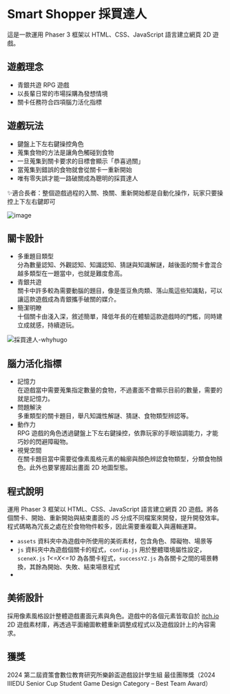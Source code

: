 # Smart Shopper 採買達人
這是一款運用 Phaser 3 框架以 HTML、CSS、JavaScript 語言建立網頁 2D 遊戲。
## 遊戲理念
- 青銀共遊 RPG 遊戲
- 以長輩日常的市場採購為發想情境
- 關卡任務符合四項腦力活化指標
## 遊戲玩法
- 鍵盤上下左右鍵操控角色
- 蒐集食物的方法是讓角色觸碰到食物
- 一旦蒐集到關卡要求的目標會顯示「恭喜過關」
- 當蒐集到錯誤的食物就會從關卡一重新開始
- 唯有零失誤才能一路破關成為聰明的採買達人

✨適合長者：整個遊戲過程的入關、換關、重新開始都是自動化操作，玩家只要操控上下左右鍵即可

![image](https://github.com/user-attachments/assets/30e873a1-4ce9-41cd-bf63-d8d2a9db56e3)

## 關卡設計
- 多重題目類型<br>
分為數量認知、外觀認知、知識認知、猜謎與知識解謎，越後面的關卡會混合越多類型在一題當中，也就是難度愈高。
- 青銀共遊<br>
關卡中許多較為需要動腦的題目，像是蛋豆魚肉類、落山風這些知識點，可以讓這款遊戲成為青銀攜手破關的媒介。
- 簡潔明瞭<br>
十個關卡由淺入深，敘述簡單，降低年長的在體驗這款遊戲時的門檻，同時建立成就感，持續遊玩。

![採買達人-whyhugo](https://github.com/user-attachments/assets/3be872f2-eefa-48d5-a61b-6baeb09f6584)

## 腦力活化指標
- 記憶力<br>
在遊戲當中需要蒐集指定數量的食物，不過畫面不會顯示目前的數量，需要的就是記憶力。
- 問題解決<br>
多重類型的關卡題目，舉凡知識性解謎、猜謎、食物類型辨認等。
- 動作力<br>
RPG 遊戲的角色透過鍵盤上下左右鍵操控，依靠玩家的手眼協調能力，才能巧妙的閃避障礙物。
- 視覺空間<br>
在關卡題目當中需要從像素風格元素的輪廓與顏色辨認食物類型，分類食物顏色。此外也要掌握超出畫面 2D 地圖型態。

## 程式說明
運用 Phaser 3 框架以 HTML、CSS、JavaScript 語言建立網頁 2D 遊戲。將各個關卡、開始、重新開始與結束畫面的 JS 分成不同檔案來開發，提升開發效率。程式碼略為冗長之處在於食物物件較多，因此需要重複載入與邏輯運算。
- `assets` 資料夾中為遊戲中所使用的美術素材，包含角色、障礙物、場景等
- `js` 資料夾中為遊戲個關卡的程式，`config.js` 用於整體環境屬性設定，`sceneX.js` *1<=X<=10* 為各關卡程式，`successYZ.js` 為各關卡之間的場景轉換，其餘為開始、失敗、結束場景程式
- 
## 美術設計
採用像素風格設計整體遊戲畫面元素與角色。遊戲中的各個元素皆取自於 [itch.io](https://itch.io/) 2D 遊戲素材庫，再透過平面繪圖軟體重新調整成程式以及遊戲設計上的內容需求。

## 獲獎
2024 第二屆資策會數位教育研究所樂齡盃遊戲設計學生組 最佳團隊獎（2024 IIIEDU Senior Cup Student Game Design Category – Best Team Award）
